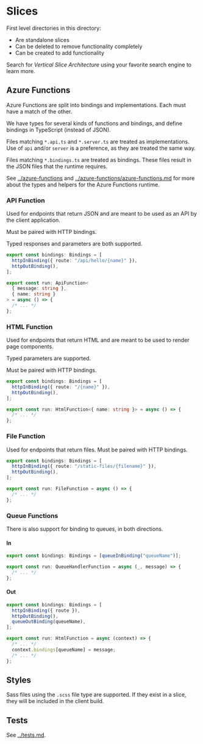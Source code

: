 # Slices

First level directories in this directory:

- Are standalone slices
- Can be deleted to remove functionality completely
- Can be created to add functionality

Search for _Vertical Slice Architecture_ using your favorite search engine to learn more.

## Azure Functions

Azure Functions are split into bindings and implementations. Each must have a match of the other.

We have types for several kinds of functions and bindings, and define bindings in TypeScript (instead of JSON).

Files matching `*.api.ts` and `*.server.ts` are treated as implementations. Use of `api` and/or `server` is a preference, as they are treated the same way.

Files matching `*.bindings.ts` are treated as bindings. These files result in the JSON files that the runtime requires.

See [../azure-functions](../azure-functions) and [../azure-functions/azure-functions.md](../azure-functions/azure-functions.md) for more about the types and helpers for the Azure Functions runtime.

### API Function

Used for endpoints that return JSON and are meant to be used as an API by the client application.

Must be paired with HTTP bindings.

Typed responses and parameters are both supported.

```ts
export const bindings: Bindings = [
  httpInBinding({ route: "/api/hello/{name}" }),
  httpOutBinding(),
];
```

```ts
export const run: ApiFunction<
  { message: string },
  { name: string }
> = async () => {
  /* ... */
};
```

### HTML Function

Used for endpoints that return HTML and are meant to be used to render page components.

Typed parameters are supported.

Must be paired with HTTP bindings.

```ts
export const bindings: Bindings = [
  httpInBinding({ route: "/{name}" }),
  httpOutBinding(),
];
```

```ts
export const run: HtmlFunction<{ name: string }> = async () => {
  /* ... */
};
```

### File Function

Used for endpoints that return files. Must be paired with HTTP bindings.

```ts
export const bindings: Bindings = [
  httpInBinding({ route: "/static-files/{filename}" }),
  httpOutBinding(),
];
```

```ts
export const run: FileFunction = async () => {
  /* ... */
};
```

### Queue Functions

There is also support for binding to queues, in both directions.

#### In

```ts
export const bindings: Bindings = [queueInBinding("queueName")];
```

```ts
export const run: QueueHandlerFunction = async (_, message) => {
  /* ... */
};
```

#### Out

```ts
export const bindings: Bindings = [
  httpInBinding({ route }),
  httpOutBinding(),
  queueOutBinding(queueName),
];
```

```ts
export const run: HtmlFunction = async (context) => {
  /* ... */
  context.bindings[queueName] = message;
  /* ... */
};
```

## Styles

Sass files using the `.scss` file type are supported. If they exist in a slice, they will be included in the client build.

## Tests

See [../tests.md](../tests.md).

